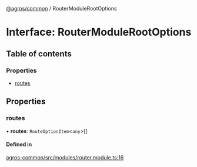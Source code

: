 [@agros/common](../index.md) / RouterModuleRootOptions

# Interface: RouterModuleRootOptions

## Table of contents

### Properties

- [routes](RouterModuleRootOptions.md#routes)

## Properties

### <a id="routes" name="routes"></a> routes

• **routes**: `RouteOptionItem`<`any`\>[]

#### Defined in

[agros-common/src/modules/router.module.ts:16](https://github.com/agrosjs/agros/blob/4a028b2/packages/agros-common/src/modules/router.module.ts#L16)
